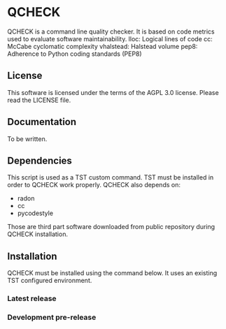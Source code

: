 # QCHECK

QCHECK is a command line quality checker. It is based on code metrics used to evaluate software maintainability.
lloc: Logical lines of code
cc: McCabe cyclomatic complexity
vhalstead: Halstead volume
pep8: Adherence to Python coding standards (PEP8)


## License

This software is licensed under the terms of the AGPL 3.0
license. Please read the LICENSE file.


## Documentation

To be written.


## Dependencies

This script is used as a TST custom command. TST must be installed in order to QCHECK work properly. 
QCHECK also depends on:
 - radon
 - cc
 - pycodestyle
  
 Those are third part software downloaded from public repository during QCHECK installation.


## Installation

QCHECK must be installed using the command below. It uses an existing TST configured environment.  

### Latest release



### Development pre-release

